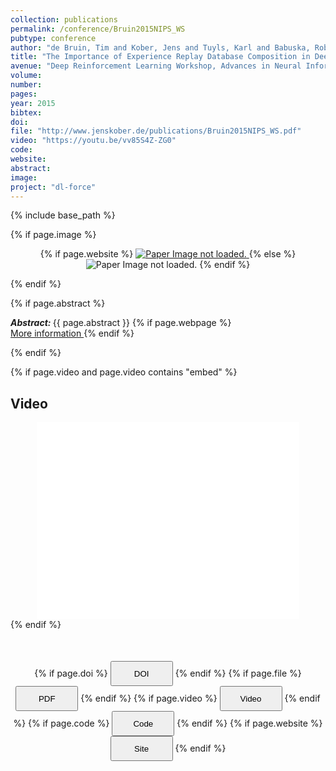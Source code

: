 ```yaml
---
collection: publications
permalink: /conference/Bruin2015NIPS_WS
pubtype: conference
author: "de Bruin, Tim and Kober, Jens and Tuyls, Karl and Babuska, Robert"
title: "The Importance of Experience Replay Database Composition in Deep Reinforcement Learning"
avenue: "Deep Reinforcement Learning Workshop, Advances in Neural Information Processing Systems (NIPS)"
volume: 
number: 
pages: 
year: 2015
bibtex: 
doi: 
file: "http://www.jenskober.de/publications/Bruin2015NIPS_WS.pdf"
video: "https://youtu.be/vv85S4Z-ZG0"
code: 
website: 
abstract: 
image: 
project: "dl-force"
---
```

{% include base_path %}

{% if page.image %}
<p align="center">
{% if page.website %}
<a href="{{ page.website }}"> <img src="{{  page.image }}" alt="Paper Image not loaded." style="max-height:400px;max-width:400px"/> </a>
{% else %}
<img src="{{  page.image }}" alt="Paper Image not loaded." />
{% endif %}
</p>
{% endif %}

{% if page.abstract %}
<p> <strong> <em> Abstract: </em> </strong> {{ page.abstract }}
    {% if page.webpage %}
        <a href="{{ page.website}}"> <br> More information </a>
    {% endif %}
</p>
{% endif %}


{% if page.video and page.video contains "embed" %}
<h2> Video </h2>
<div align="center">
<iframe width="420" height="315" src="{{ page.video }}" frameborder="0" allowfullscreen ></iframe>
</div>
{% endif %}


<div align="center" style="margin-top: 50px">
{% if page.doi %}
<button name="button" onclick="{{ page.doi }}" style="height:40px;width:100px">DOI</button>
{% endif %}
{% if page.file %}
<button name="button" onclick="{{ page.file }}" style="height:40px;width:100px">PDF</button>
{% endif %}
{% if page.video %}
<button name="button" onclick="{{ page.video }}" style="height:40px;width:100px">Video</button>
{% endif %}
{% if page.code %}
<button name="button" onclick="{{ page.code }}" style="height:40px;width:100px">Code</button>
{% endif %}
{% if page.website %}
<button name="button" onclick="{{ page.website }}" style="height:40px;width:100px">Site</button>
{% endif %}
</div>